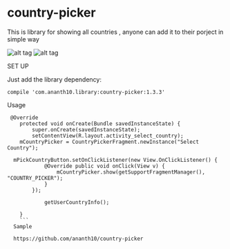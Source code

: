 # country-picker
This is library for showing all countries , anyone can add it to their porject in simple way


![alt tag](https://github.com/ananth10/country-picker/blob/master/screen1.png)
![alt tag](https://github.com/ananth10/country-picker/blob/master/screen2.png)


SET UP 

Just add the library dependency:

    compile 'com.ananth10.library:country-picker:1.3.3'
    
Usage 

```
 @Override
    protected void onCreate(Bundle savedInstanceState) {
        super.onCreate(savedInstanceState);
        setContentView(R.layout.activity_select_country);
    mCountryPicker = CountryPickerFragment.newInstance("Select Country");
  
  mPickCountryButton.setOnClickListener(new View.OnClickListener() {
            @Override public void onClick(View v) {
                mCountryPicker.show(getSupportFragmentManager(), "COUNTRY_PICKER");
            }
        });
        
            getUserCountryInfo();

    }
    ```
  Sample
  
  https://github.com/ananth10/country-picker
 
